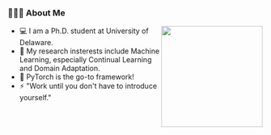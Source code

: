 ### 👨🏻‍💻 About Me

<img align='right' src='https://user-images.githubusercontent.com/5713670/87202985-820dcb80-c2b6-11ea-9f56-7ec461c497c3.gif' width='200"'>

- 💻 I am a Ph.D. student at University of Delaware.
- 🌱 My research insterests include Machine Learning, especially Continual Learning and Domain Adaptation.
- 🥅 PyTorch is the go-to framework!
- ⚡ "Work until you don't have to introduce yourself."
